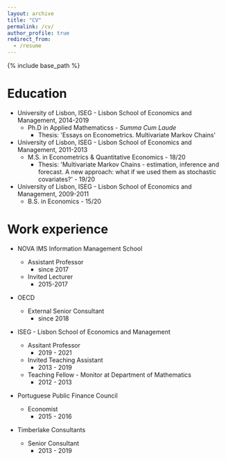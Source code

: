 ```yaml
---
layout: archive
title: "CV"
permalink: /cv/
author_profile: true
redirect_from:
  - /resume
---
```


{% include base_path %}

Education
======

* University of Lisbon, ISEG - Lisbon School of Economics and Management, 2014-2019
  * Ph.D in Applied Mathematicss - *Summa Cum Laude*
    * Thesis: 'Essays on Econometrics. Multivariate Markov Chains'   
* University of Lisbon, ISEG - Lisbon School of Economics and Management, 2011-2013
  * M.S. in Econometrics & Quantitative Economics - 18/20
    * Thesis: 'Multivariate Markov Chains - estimation, inference and forecast. A new approach: what if we used them as stochastic covariates?' - 19/20
* University of Lisbon, ISEG - Lisbon School of Economics and Management, 2009-2011
  * B.S. in Economics - 15/20 


Work experience
======

* NOVA IMS Information Management School
  * Assistant Professor 
    * since 2017
  * Invited Lecturer
    * 2015-2017

* OECD
  * External Senior Consultant 
    * since 2018

* ISEG - Lisbon School of Economics and Management
  * Assitant Professor 
    * 2019 - 2021 
  * Invited Teaching Assistant
    * 2013 - 2019
  * Teaching Fellow - Monitor at Department of Mathematics
    * 2012 - 2013

* Portuguese Public Finance Council
  * Economist
    * 2015 - 2016

* Timberlake Consultants
  * Senior Consultant    
    * 2013 - 2019
 
